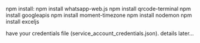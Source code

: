 npm install:
npm install whatsapp-web.js
npm install qrcode-terminal
npm install googleapis
npm install moment-timezone
npm install nodemon
npm install exceljs


have your credentials file (service_account_credentials.json). details later...
